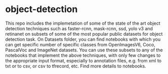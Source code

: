 # object-detection
This repo includes the implemetation of some of the state of the art object detection techniques such as faster-rcnn, mask-rcnn, ssd, yolo v3 and retinanet on subsets of some of the most popular public datasets for object detection task. 
On Datasets folder, you can find notebooks with which you can get specific number of specific classes from OpenImagesV6, Coco, PascalVoc and ImageNet datasets. You can use these subsets to any of the notebooks that implement the above techniques, with only few changes to the appropriate input format, especially to annotation files, e.g. from xml to txt or to csv, or csv to tfrecord, etc. Find more details to notebooks. 
